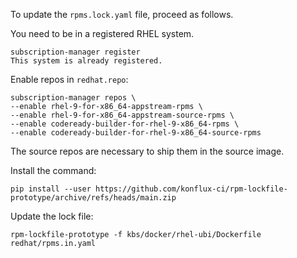 To update the `rpms.lock.yaml` file, proceed as follows.

You need to be in a registered RHEL system.
```
subscription-manager register
This system is already registered.
```

Enable repos in `redhat.repo`:
```
subscription-manager repos \
--enable rhel-9-for-x86_64-appstream-rpms \
--enable rhel-9-for-x86_64-appstream-source-rpms \
--enable codeready-builder-for-rhel-9-x86_64-rpms \
--enable codeready-builder-for-rhel-9-x86_64-source-rpms
```

The source repos are necessary to ship them in the source image.

Install the command:
```
pip install --user https://github.com/konflux-ci/rpm-lockfile-prototype/archive/refs/heads/main.zip
```

Update the lock file:
```
rpm-lockfile-prototype -f kbs/docker/rhel-ubi/Dockerfile redhat/rpms.in.yaml
```
